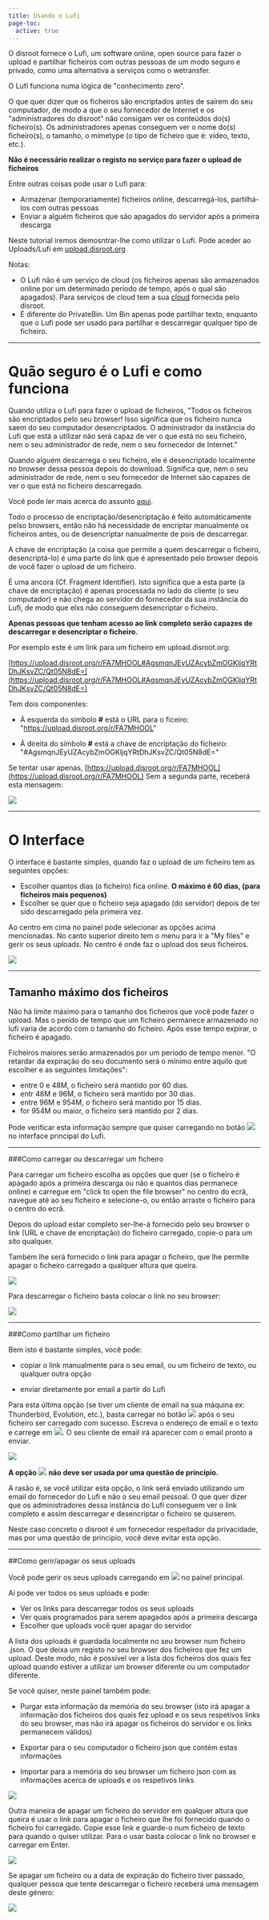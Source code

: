 ```yaml
---
title: Usando o Lufi
page-toc:
  active: true
---
```

O disroot fornece o Lufi, um software online, open source para fazer o upload e partilhar ficheiros com outras pessoas de um modo seguro e privado, como uma alternativa a serviços como o wetransfer.

O Lufi funciona numa lógica de "conhecimento zero".


O que quer dizer que os ficheiros são encriptados antes de saírem do seu computador, de modo a que o seu fornecedor de Internet e os "administradores do disroot" não consigam ver os conteúdos do(s) ficheiro(s). Os administradores apenas conseguem ver o nome do(s) ficheiro(s), o tamanho, o mimetype (o tipo de ficheiro que é: vídeo, texto, etc.).

**Não é necessário realizar o registo no serviço para fazer o upload de ficheiros**

Entre outras coisas pode usar o Lufi para:

   - Armazenar (temporariamente) ficheiros online, descarregá-los, partilhá-los com outras pessoas
   - Enviar a alguém ficheiros que são apagados do servidor após a primeira descarga

Neste tutorial iremos demosntrar-lhe como utilizar o Lufi. Pode aceder ao Uploads/Lufi em [upload.disroot.org](https://upload.disroot.org)

Notas:

- O Lufi não é um serviço de cloud (os ficheiros apenas são armazenados online por um determinado período de tempo, após o qual são apagados). Para serviços de cloud tem a sua [cloud](http://https//:cloud.disroot.org) fornecida pelo disroot.
- É diferente do PrivateBin. Um Bin apenas pode partilhar texto, enquanto que o Lufi pode ser usado para partilhar e descarregar qualquer tipo de ficheiro.

----------

# Quão seguro é o Lufi e como funciona

Quando utiliza o Lufi para fazer o upload de ficheiros, "Todos os ficheiros são encriptados pelo seu browser! Isso significa que os ficheiro nunca saem do seu computador desencriptados. O administrador da instância do Lufi que está a utilizar não será capaz de ver o que está no seu ficheiro, nem o seu administrador de rede, nem o seu fornecedor de Internet."

Quando alguém descarrega o seu ficheiro, ele é desencriptado localmente no browser dessa pessoa depois do download. Significa que, nem o seu administrador de rede, nem o seu fornecedor de Internet são capazes de ver o que está no ficheiro descarregado.

Você pode ler mais acerca do assunto [aqui](https://git.framasoft.org/luc/lufi).

Todo o processo de encriptação/desencriptação é feito automáticamente pelso browsers, então não há necessidade de encriptar manualmente os ficheiros antes, ou de desencriptar nanualmente de pois de descarregar.

A chave de encriptação (a coisa que permite a quem descarregar o ficheiro, desencriptá-lo) é uma parte do link que é apresentado pelo browser depois de você fazer o upload de um ficheiro.

É uma ancora (Cf. Fragment Identifier). Isto significa que a esta parte (a chave de encriptação) é apenas processada no lado do cliente (o seu computador) e não chega ao servidor do fornecedor da sua instância do Lufi, de modo que elxs não conseguem desencriptar o ficheiro.

**Apenas pessoas que tenham acesso ao link completo serão capazes de descarregar e desencriptar o ficheiro.**

Por exemplo este é um link para um ficheiro em upload.disroot.org:

[https://upload.disroot.org/r/FA7MHOOL#AgsmqnJEyUZAcybZmOGKljqYRtDhJKsvZC/Qt05N8dE=](https://upload.disroot.org/r/FA7MHOOL#AgsmqnJEyUZAcybZmOGKljqYRtDhJKsvZC/Qt05N8dE=)

Tem dois componentes:

* À esquerda do simbolo **#** está o URL para o ficeiro:
"https://upload.disroot.org/r/FA7MHOOL"

* À direita do símbolo **#** está a chave de encriptação do ficheiro:
"#AgsmqnJEyUZAcybZmOGKljqYRtDhJKsvZC/Qt05N8dE="


Se tentar usar apenas, [https://upload.disroot.org/r/FA7MHOOL](https://upload.disroot.org/r/FA7MHOOL)
Sem a segunda parte, receberá esta mensagem:

![](pt/lufi01.png)



----------
# O Interface

O interface é bastante simples, quando faz o upload de um ficheiro tem as seguintes opções:

* Escolher quantos dias (o ficheiro) fica online. **O máximo é 60 dias, (para ficheiros mais pequenos)**
* Escolher se quer que o ficheiro seja apagado (do servidor) depois de ter sido descarregado pela primeira vez.

Ao centro em cima no painel pode selecionar as opções acima mencionadas. No canto superior direito tem o menu para ir a "My files" e gerir os seus uploads. No centro é onde faz o upload dos seus ficheiros.

![](pt/lufi02.png)

----------

## Tamanho máximo dos ficheiros

Não há limite máximo para o tamanho dos ficheiros que você pode fazer o upload. Mas o perído de tempo que um ficheiro permanece armazenado no lufi varia de acordo com o tamanho do ficheiro. Após esse tempo expirar, o ficheiro é apagado.

Ficheiros maiores serão armazenados por um período de tempo menor. "O retardar da expiração do seu documento será o mínimo entre aquilo que escolher e as seguintes limitações":

* entre 0 e 48M, o ficheiro será mantido por 60 dias.
* entr 48M e 96M, o ficheiro será mantido por 30 dias.
* entre 96M e 954M, o ficheiro será mantido por 15 dias.
* for 954M ou maior, o ficheiro será mantido por 2 dias.

Pode verificar esta informação sempre que quiser carregando no botão ![](en/lufi03.png?resize=30,24) no interface principal do Lufi.

----------

###Como carregar ou descarregar um ficheiro<a name="upadndown"></a>

Para carregar um ficheiro escolha as opções que quer (se o ficheiro é apagado após a primeira descarga ou não e quantos dias permanece online) e carregue em "click to open the file browser" no centro do ecrã, navegue até ao seu ficheiro e selecione-o, ou então arraste o ficheiro para o centro do ecrã.

Depois do upload estar completo ser-lhe-á fornecido pelo seu browser o link (URL e chave de encriptação) do ficheiro carregado, copie-o para um síto qualquer.

Também lhe será fornecido o link para apagar o ficheiro, que lhe permite apagar o ficheiro carregado a qualquer altura que queira.

![](pt/lufi1.gif)

Para descarregar o ficheiro basta colocar o link no seu browser:

![](pt/lufi2.gif)



----------


###Como partilhar um ficheiro<a name="spampeople"></a>

Bem isto é bastante simples, você pode:

* copiar o link manualmente para o seu email, ou um ficheiro de texto, ou qualquer outra opção

* enviar diretamente por email a partir do Lufi

Para esta última opção (se tiver um cliente de email na sua máquina ex: Thunderbird, Evolution, etc.), basta carregar no botão ![](pt/lufi04.png?resize=200,30) após o seu ficheiro ser carregado com sucesso. Escreva o endereço de email e o texto e carrege em  ![](pt/lufi05.png?resize=280,30). O seu cliente de email irá aparecer com o email pronto a enviar.

![](pt/lufi3.gif)

**A opção** ![](en/lufi06.png?resize=180,25) **não deve ser usada por uma questão de princípio.**

A rasão é, se você utilizar esta opção, o link será enviado utilizando um email do fornecedor do Lufi e não o seu email pessoal. O que quer dizer que os administradores dessa instância do Lufi conseguem ver o link completo e assim descarregar e desencriptar o ficheiro se quiserem.

Neste caso concreto o disroot é um fornecedor respeitador da privacidade, mas por uma questão de princípio, você deve evitar esta opção.



----------

##Como gerir/apagar os seus uploads<a name="links"></a>

Você pode gerir os seus uploads carregando em ![](en/lufi07.png?resize=60,40) no painel principal.

Aí pode ver todos os seus uploads e pode:

* Ver os links para descarregar todos os seus uploads
* Ver quais programados para serem apagados após a primeira descarga
* Escolher que uploads você quer apagar do servidor

 A lista dos uploads é guardada localmente no seu browser num ficheiro .json. O que deixa um registo no seu browser dos ficheiros que fez um upload. Deste modo, não é possível ver a lista dos ficheiros dos quais fez upload quando estiver a utilizar um browser diferente ou um computador diferente.

Se você quiser, neste painel também pode:

* Purgar esta informação da memória do seu browser (isto irá apagar a informação dos ficheiros dos quais fez upload e os seus respetivos links do seu browser, mas não irá apagar os ficheiros do servidor e os links permanecem válidos)

* Exportar para o seu computador o ficheiro json que contém estas informações

* Importar para a memória do seu browser um ficheiro json com as informações acerca de uploads e os respetivos links

![](pt/lufi4.gif)

Outra maneira de apagar um ficheiro do servidor em qualquer altura que queira é usar o link para apagar o ficheiro que lhe foi fornecido quando o ficheiro foi carregado. Copie esse link e guarde-o num ficheiro de texto para quando o quiser utilizar.
Para o usar basta colocar o link no browser e carregar em Enter.

![](en/lufi08.png)

Se apagar um ficheiro ou a data de expiração do ficheiro tiver passado, qualquer pessoa que tente descarregar o ficheiro receberá uma mensagem deste género:

![](en/lufi09.png)
